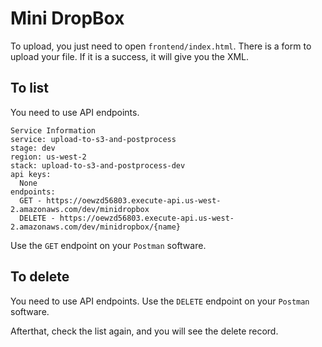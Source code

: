 <!--
title: AWS Upload a file to S3 to trigger a Lambda function example in NodeJS
description: This example shows how to upload a file to S3 using a HTML form, and have S3 trigger a lambda function.
layout: Doc
-->
# Mini DropBox

To upload, you just need to open `frontend/index.html`. There is a form to upload your file. If it is a success, it will give you the XML.

## To list

You need to use API endpoints.

```
Service Information
service: upload-to-s3-and-postprocess
stage: dev
region: us-west-2
stack: upload-to-s3-and-postprocess-dev
api keys:
  None
endpoints:
  GET - https://oewzd56803.execute-api.us-west-2.amazonaws.com/dev/minidropbox
  DELETE - https://oewzd56803.execute-api.us-west-2.amazonaws.com/dev/minidropbox/{name}
  ```

Use the `GET` endpoint on your `Postman` software.

## To delete

You need to use API endpoints.
Use the `DELETE` endpoint on your `Postman` software.

Afterthat, check the list again, and you will see the delete record.
